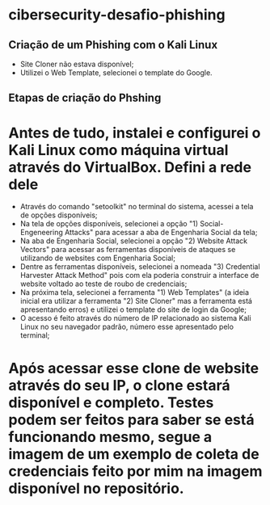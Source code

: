 # cibersecurity-desafio-phishing

## Criação de um Phishing com o Kali Linux

- Site Cloner não estava disponível;
- Utilizei o Web Template, selecionei o template do Google.

## Etapas de criação do Phshing
# Antes de tudo, instalei e configurei o Kali Linux como máquina virtual através do VirtualBox. Defini a rede dele
- Através do comando "setoolkit" no terminal do sistema, acessei a tela de opções disponíveis;
- Na tela de opções disponíveis, selecionei a opção "1) Social-Engeneering Attacks" para acessar a aba de Engenharia Social da tela;
- Na aba de Engenharia Social, selecionei a opção "2) Website Attack Vectors" para acessar as ferramentas disponíveis de ataques se utilizando de websites com Engenharia Social;
- Dentre as ferramentas disponíveis, selecionei a nomeada "3) Credential Harvester Attack Method" pois com ela poderia construir a interface de website voltado ao teste de roubo de credenciais;
- Na próxima tela, selecionei a ferramenta "1) Web Templates" (a ideia inicial era utilizar a ferramenta "2) Site Cloner" mas a ferramenta está apresentando erros) e utilizei o template do site de login da Google;
- O acesso é feito através do número de IP relacionado ao sistema Kali Linux no seu navegador padrão, número esse apresentado pelo terminal;
# Após acessar esse clone de website através do seu IP, o clone estará disponível e completo. Testes podem ser feitos para saber se está funcionando mesmo, segue a imagem de um exemplo de coleta de credenciais feito por mim na imagem disponível no repositório.
